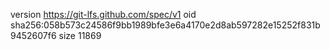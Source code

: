 version https://git-lfs.github.com/spec/v1
oid sha256:058b573c24586f9bb1989bfe3e6a4170e2d8ab597282e15252f831b9452607f6
size 11869
